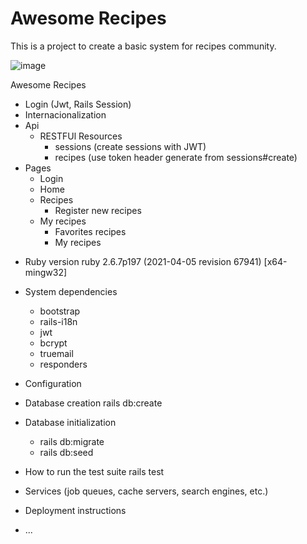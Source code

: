 # Awesome Recipes

This is a project to create a basic system for recipes community.

![image](https://user-images.githubusercontent.com/2818123/117589702-905c8c00-b101-11eb-8f3d-5d17cab34809.png)



Awesome Recipes
+ Login (Jwt, Rails Session)
+ Internacionalization
+ Api
  + RESTFUl Resources
    + sessions (create sessions with JWT)
    + recipes (use token header generate from sessions#create)
+ Pages
  + Login
  + Home
  + Recipes
    + Register new recipes
  + My recipes
    + Favorites recipes
    + My recipes

* Ruby version
ruby 2.6.7p197 (2021-04-05 revision 67941) [x64-mingw32]

* System dependencies
  * bootstrap
  * rails-i18n
  * jwt
  * bcrypt
  * truemail
  * responders

* Configuration

* Database creation
rails db:create

* Database initialization
  * rails db:migrate
  * rails db:seed

* How to run the test suite
rails test

* Services (job queues, cache servers, search engines, etc.)

* Deployment instructions

* ...
